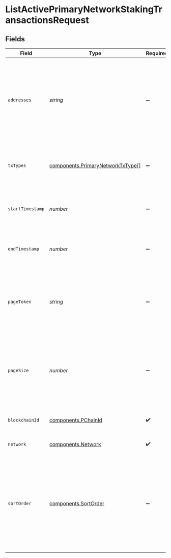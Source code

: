 # ListActivePrimaryNetworkStakingTransactionsRequest


## Fields

| Field                                                                                                                                                             | Type                                                                                                                                                              | Required                                                                                                                                                          | Description                                                                                                                                                       | Example                                                                                                                                                           |
| ----------------------------------------------------------------------------------------------------------------------------------------------------------------- | ----------------------------------------------------------------------------------------------------------------------------------------------------------------- | ----------------------------------------------------------------------------------------------------------------------------------------------------------------- | ----------------------------------------------------------------------------------------------------------------------------------------------------------------- | ----------------------------------------------------------------------------------------------------------------------------------------------------------------- |
| `addresses`                                                                                                                                                       | *string*                                                                                                                                                          | :heavy_minus_sign:                                                                                                                                                | A comma separated list of X-Chain or P-Chain wallet addresses, starting with "avax"/"fuji", "P-avax"/"P-fuji" or "X-avax"/"X-fuji".                               | avax1h2ccj9f5ay5acl6tyn9mwmw32p8wref8vl8ctg                                                                                                                       |
| `txTypes`                                                                                                                                                         | [components.PrimaryNetworkTxType](../../models/components/primarynetworktxtype.md)[]                                                                              | :heavy_minus_sign:                                                                                                                                                | Query param for filtering items based on transaction types.                                                                                                       | [<br/>"AddValidatorTx"<br/>]                                                                                                                                      |
| `startTimestamp`                                                                                                                                                  | *number*                                                                                                                                                          | :heavy_minus_sign:                                                                                                                                                | Query param for retrieving items after a specific timestamp.                                                                                                      | 1689541049                                                                                                                                                        |
| `endTimestamp`                                                                                                                                                    | *number*                                                                                                                                                          | :heavy_minus_sign:                                                                                                                                                | Query param for retrieving items before a specific timestamp.                                                                                                     | 1689800249                                                                                                                                                        |
| `pageToken`                                                                                                                                                       | *string*                                                                                                                                                          | :heavy_minus_sign:                                                                                                                                                | A page token, received from a previous list call. Provide this to retrieve the subsequent page.                                                                   |                                                                                                                                                                   |
| `pageSize`                                                                                                                                                        | *number*                                                                                                                                                          | :heavy_minus_sign:                                                                                                                                                | The maximum number of items to return. The minimum page size is 1. The maximum pageSize is 100.                                                                   | 10                                                                                                                                                                |
| `blockchainId`                                                                                                                                                    | [components.PChainId](../../models/components/pchainid.md)                                                                                                        | :heavy_check_mark:                                                                                                                                                | A primary network blockchain id or alias.                                                                                                                         | p-chain                                                                                                                                                           |
| `network`                                                                                                                                                         | [components.Network](../../models/components/network.md)                                                                                                          | :heavy_check_mark:                                                                                                                                                | Either mainnet or a testnet.                                                                                                                                      | mainnet                                                                                                                                                           |
| `sortOrder`                                                                                                                                                       | [components.SortOrder](../../models/components/sortorder.md)                                                                                                      | :heavy_minus_sign:                                                                                                                                                | The order by which to sort results. Use "asc" for ascending order, "desc" for descending order. Sorted by timestamp or the `sortBy` query parameter, if provided. | asc                                                                                                                                                               |